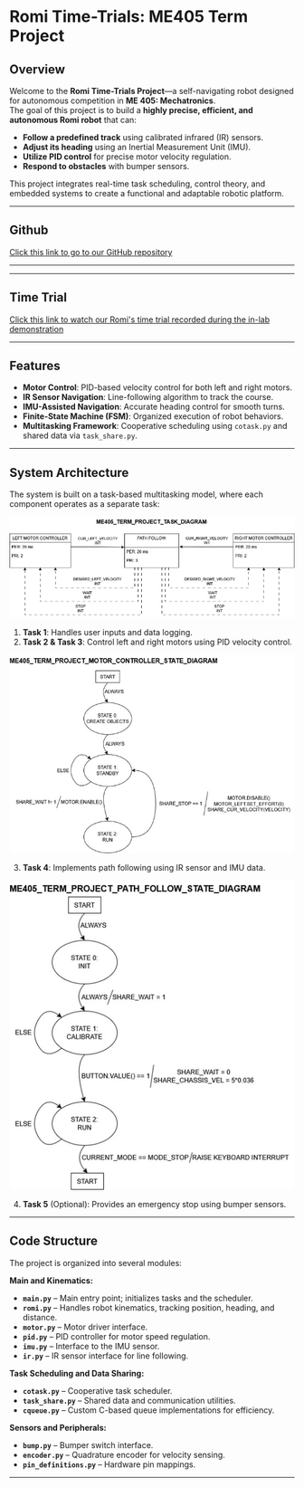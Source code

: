 # Romi Time-Trials: ME405 Term Project

## Overview
Welcome to the **Romi Time-Trials Project**—a self-navigating robot designed for autonomous competition in **ME 405: Mechatronics**.  
The goal of this project is to build a **highly precise, efficient, and autonomous Romi robot** that can:
- **Follow a predefined track** using calibrated infrared (IR) sensors.
- **Adjust its heading** using an Inertial Measurement Unit (IMU).
- **Utilize PID control** for precise motor velocity regulation.
- **Respond to obstacles** with bumper sensors.

This project integrates real-time task scheduling, control theory, and embedded systems to create a functional and adaptable robotic platform.

---

## Github

[Click this link to go to our GitHub repository](https://github.com/kyleas/romi.git)

---

---

## Time Trial

[Click this link to watch our Romi's time trial recorded during the in-lab demonstration](https://youtube.com/shorts/vsfdo95sP2M?feature=share)

---

## Features
- **Motor Control**: PID-based velocity control for both left and right motors.
- **IR Sensor Navigation**: Line-following algorithm to track the course.
- **IMU-Assisted Navigation**: Accurate heading control for smooth turns.
- **Finite-State Machine (FSM)**: Organized execution of robot behaviors.
- **Multitasking Framework**: Cooperative scheduling using `cotask.py` and shared data via `task_share.py`.

---

## System Architecture
The system is built on a task-based multitasking model, where each component operates as a separate task:

![Task Diagram](Images/ME405_Term_Project_Task_Diagram.jpg)

1. **Task 1**: Handles user inputs and data logging.
2. **Task 2 & Task 3**: Control left and right motors using PID velocity control.

![Motor Controller State Transition Diagram](Images/ME405_Term_Project_Motor_Controller.jpg)

3. **Task 4**: Implements path following using IR sensor and IMU data.

![Path Follow State Transition Diagram](Images/ME405_Term_Project_Path_Follow.jpg)

4. **Task 5** (Optional): Provides an emergency stop using bumper sensors.

---

## Code Structure
The project is organized into several modules:

**Main and Kinematics:**
- **`main.py`** – Main entry point; initializes tasks and the scheduler.
- **`romi.py`** – Handles robot kinematics, tracking position, heading, and distance.
- **`motor.py`** – Motor driver interface.
- **`pid.py`** – PID controller for motor speed regulation.
- **`imu.py`** – Interface to the IMU sensor.
- **`ir.py`** – IR sensor interface for line following.

**Task Scheduling and Data Sharing:**
- **`cotask.py`** – Cooperative task scheduler.
- **`task_share.py`** – Shared data and communication utilities.
- **`cqueue.py`** – Custom C-based queue implementations for efficiency.

**Sensors and Peripherals:**
- **`bump.py`** – Bumper switch interface.
- **`encoder.py`** – Quadrature encoder for velocity sensing.
- **`pin_definitions.py`** – Hardware pin mappings.

---